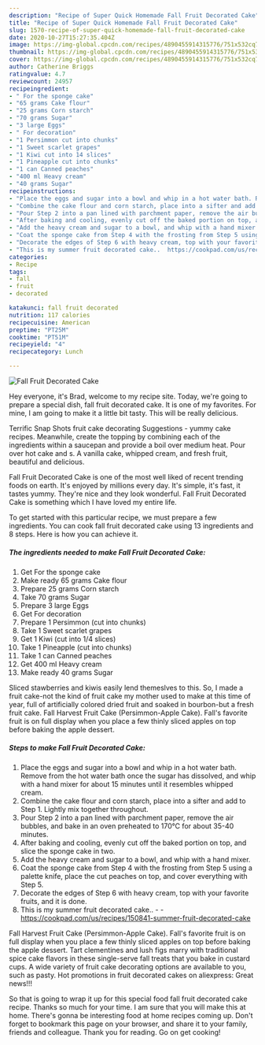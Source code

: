 ```yaml
---
description: "Recipe of Super Quick Homemade Fall Fruit Decorated Cake"
title: "Recipe of Super Quick Homemade Fall Fruit Decorated Cake"
slug: 1570-recipe-of-super-quick-homemade-fall-fruit-decorated-cake
date: 2020-10-27T15:27:35.404Z
image: https://img-global.cpcdn.com/recipes/4890455914315776/751x532cq70/fall-fruit-decorated-cake-recipe-main-photo.jpg
thumbnail: https://img-global.cpcdn.com/recipes/4890455914315776/751x532cq70/fall-fruit-decorated-cake-recipe-main-photo.jpg
cover: https://img-global.cpcdn.com/recipes/4890455914315776/751x532cq70/fall-fruit-decorated-cake-recipe-main-photo.jpg
author: Catherine Briggs
ratingvalue: 4.7
reviewcount: 24957
recipeingredient:
- " For the sponge cake"
- "65 grams Cake flour"
- "25 grams Corn starch"
- "70 grams Sugar"
- "3 large Eggs"
- " For decoration"
- "1 Persimmon cut into chunks"
- "1 Sweet scarlet grapes"
- "1 Kiwi cut into 14 slices"
- "1 Pineapple cut into chunks"
- "1 can Canned peaches"
- "400 ml Heavy cream"
- "40 grams Sugar"
recipeinstructions:
- "Place the eggs and sugar into a bowl and whip in a hot water bath. Remove from the hot water bath once the sugar has dissolved, and whip with a hand mixer for about 15 minutes until it resembles whipped cream."
- "Combine the cake flour and corn starch, place into a sifter and add to Step 1. Lightly mix together throughout."
- "Pour Step 2 into a pan lined with parchment paper, remove the air bubbles, and bake in an oven preheated to 170℃ for about 35-40 minutes."
- "After baking and cooling, evenly cut off the baked portion on top, and slice the sponge cake in two."
- "Add the heavy cream and sugar to a bowl, and whip with a hand mixer."
- "Coat the sponge cake from Step 4 with the frosting from Step 5 using a palette knife, place the cut peaches on top, and cover everything with Step 5."
- "Decorate the edges of Step 6 with heavy cream, top with your favorite fruits, and it is done."
- "This is my summer fruit decorated cake..  https://cookpad.com/us/recipes/150841-summer-fruit-decorated-cake"
categories:
- Recipe
tags:
- fall
- fruit
- decorated

katakunci: fall fruit decorated 
nutrition: 117 calories
recipecuisine: American
preptime: "PT25M"
cooktime: "PT51M"
recipeyield: "4"
recipecategory: Lunch

---
```



![Fall Fruit Decorated Cake](https://img-global.cpcdn.com/recipes/4890455914315776/751x532cq70/fall-fruit-decorated-cake-recipe-main-photo.jpg)

Hey everyone, it's Brad, welcome to my recipe site. Today, we're going to prepare a special dish, fall fruit decorated cake. It is one of my favorites. For mine, I am going to make it a little bit tasty. This will be really delicious.

Terrific Snap Shots fruit cake decorating Suggestions - yummy cake recipes. Meanwhile, create the topping by combining each of the ingredients within a saucepan and provide a boil over medium heat. Pour over hot cake and s. A vanilla cake, whipped cream, and fresh fruit, beautiful and delicious.

Fall Fruit Decorated Cake is one of the most well liked of recent trending foods on earth. It's enjoyed by millions every day. It's simple, it's fast, it tastes yummy. They're nice and they look wonderful. Fall Fruit Decorated Cake is something which I have loved my entire life.


To get started with this particular recipe, we must prepare a few ingredients. You can cook fall fruit decorated cake using 13 ingredients and 8 steps. Here is how you can achieve it.

<!--inarticleads1-->

##### The ingredients needed to make Fall Fruit Decorated Cake:

1. Get  For the sponge cake
1. Make ready 65 grams Cake flour
1. Prepare 25 grams Corn starch
1. Take 70 grams Sugar
1. Prepare 3 large Eggs
1. Get  For decoration
1. Prepare 1 Persimmon (cut into chunks)
1. Take 1 Sweet scarlet grapes
1. Get 1 Kiwi (cut into 1/4 slices)
1. Take 1 Pineapple (cut into chunks)
1. Take 1 can Canned peaches
1. Get 400 ml Heavy cream
1. Make ready 40 grams Sugar


Sliced stawberries and kiwis easily lend themeslves to this. So, I made a fruit cake-not the kind of fruit cake my mother used to make at this time of year, full of artificially colored dried fruit and soaked in bourbon-but a fresh fruit cake. Fall Harvest Fruit Cake (Persimmon-Apple Cake). Fall&#39;s favorite fruit is on full display when you place a few thinly sliced apples on top before baking the apple dessert. 

<!--inarticleads2-->

##### Steps to make Fall Fruit Decorated Cake:

1. Place the eggs and sugar into a bowl and whip in a hot water bath. Remove from the hot water bath once the sugar has dissolved, and whip with a hand mixer for about 15 minutes until it resembles whipped cream.
1. Combine the cake flour and corn starch, place into a sifter and add to Step 1. Lightly mix together throughout.
1. Pour Step 2 into a pan lined with parchment paper, remove the air bubbles, and bake in an oven preheated to 170℃ for about 35-40 minutes.
1. After baking and cooling, evenly cut off the baked portion on top, and slice the sponge cake in two.
1. Add the heavy cream and sugar to a bowl, and whip with a hand mixer.
1. Coat the sponge cake from Step 4 with the frosting from Step 5 using a palette knife, place the cut peaches on top, and cover everything with Step 5.
1. Decorate the edges of Step 6 with heavy cream, top with your favorite fruits, and it is done.
1. This is my summer fruit decorated cake.. -  - https://cookpad.com/us/recipes/150841-summer-fruit-decorated-cake


Fall Harvest Fruit Cake (Persimmon-Apple Cake). Fall&#39;s favorite fruit is on full display when you place a few thinly sliced apples on top before baking the apple dessert. Tart clementines and lush figs marry with traditional spice cake flavors in these single-serve fall treats that you bake in custard cups. A wide variety of fruit cake decorating options are available to you, such as pasty. Hot promotions in fruit decorated cakes on aliexpress: Great news!!! 

So that is going to wrap it up for this special food fall fruit decorated cake recipe. Thanks so much for your time. I am sure that you will make this at home. There's gonna be interesting food at home recipes coming up. Don't forget to bookmark this page on your browser, and share it to your family, friends and colleague. Thank you for reading. Go on get cooking!
